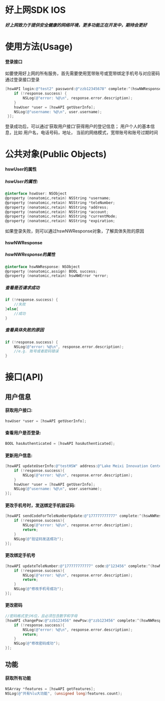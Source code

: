 # 好上网SDK IOS
##### 好上网致力于提供安全健康的网络环境，更多功能正在开发中，期待会更好

# 使用方法(Usage)



#### 登录接口



如要使用好上网的所有服务，首先需要使用宽带账号或宽带绑定手机号与对应密码通过登录接口登录

```objective-c
[hswAPI login:@"test2" password:@"zzb12345678" complete:^(hswNWResponse *response){
    if (!response.success) {
        NSLog(@"error: %@\n", response.error.description);
    }
    hswUser *user = [hswAPI getUserInfo];
    NSLog(@"username: %@\n", user.username);
 }];
```

登录成功后，可以通过‘获取用户接口’获得用户的登记信息； 用户个人的基本信息，比如 用户名，电话号码，地址， 当前的网络模式，宽带账号和账号过期时间

# 公共对象(Public Objects)



#### hswUser的属性



##### hswUser的属性:
```objective-c
@interface hswUser: NSObject
@property (nonatomic,retain) NSString *username;
@property (nonatomic,retain) NSString *teleNumber;
@property (nonatomic,retain) NSString *address;
@property (nonatomic,retain) NSString *account;
@property (nonatomic,retain) NSString *currentMode;
@property (nonatomic,retain) NSString *expiration;
```

如果登录失败，则可以通过hswNWResponse对象，了解具体失败的原因


#### hswNWResponse



##### hswNWResponse的属性
```objective-c
@interface hswNWResponse: NSObject
@property (nonatomic,assign) BOOL success;
@property (nonatomic,retain) hswNWError *error;
```

##### 查看是否请求成功
```objective-c
if (!response.success) {
    //失败
}else{
    //成功
}
```
##### 查看具体失败的原因
```objective-c
if (!response.success) {
    NSLog(@"error: %@\n", response.error.description);
    //e.g. 账号或者密码错误
}
```

# 接口(API)



## 用户信息



#### 获取用户接口:
```objective-c
hswUser *user = [hswAPI getUserInfo];
```

#### 查看用户是否登录:
```objective-c
BOOL hasAuthenticated = [hswAPI hasAuthenticated];
```

#### 更新用户信息:
```objective-c
[hswAPI updateUserInfo:@"testHSW" address:@"Lake Meixi Innovation Center, Yuelu, Changsha" complete:^(hswNWResponse *response){
    if (!response.success){
        NSLog(@"error: %@\n", response.error.description);
    }
    hswUser *user = [hswAPI getUserInfo];
    NSLog(@"username: %@\n", user.username);
}];
```

#### 更改手机号时，发送绑定手机验证码:
```objective-c
[hswAPI sendCodeForTeleNumberUpdate:@"177777777777" complete:^(hswNWResponse *response){
    if (!response.success){
        NSLog(@"error: %@\n", response.error.description);
        return;
    }
    NSLog(@"验证码发送成功");
}];
```

#### 更改绑定手机号
```objective-c
[hswAPI updateTeleNumber:@"177777777777" code:@"123456" complete:^(hswNWResponse *response){
    if (!response.success){
        NSLog(@"error: %@\n", response.error.description);
        return;
    }
    NSLog(@"修改手机号成功");
}];
```

#### 更改密码
```objective-c
//密码格式至少6位，且必须包含数字和字母
[hswAPI changePsw:@"zzb123456" newPsw:@"zzb123456" complete:^(hswNWResponse *response){
    if (!response.success){
        NSLog(@"error: %@\n", response.error.description);
        return;
    }
    NSLog(@"修改密码成功");
}];
```

## 功能

#### 获取所有功能
```objective-c
NSArray *features = [hswAPI getFeatures];
NSLog(@"共有%lu大功能", (unsigned long)features.count);
```
